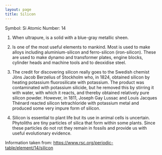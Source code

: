 ```yaml
---
layout: page
title: Silicon
---
```


Symbol: Si
Atomic Number: 14

1. When ultrapure, is a solid with a blue-gray metallic sheen. 

2. Is one of the most useful elements to mankind. Most is used to make alloys including aluminium-silicon and ferro-silicon (iron-silicon). These are used to make dynamo and transformer plates, engine blocks, cylinder heads and machine tools and to deoxidise steel.

3. The credit for discovering silicon really goes to the Swedish chemist Jöns Jacob Berzelius of Stockholm who, in 1824, obtained silicon by heating potassium fluorosilicate with potassium. The product was contaminated with potassium silicide, but he removed this by stirring it with water, with which it reacts, and thereby obtained relatively pure silicon powder. However, in 1811, Joseph Gay Lussac and Louis Jacques Thénard reacted silicon tetrachloride with potassium metal and produced some very impure form of silicon.

4. Silicon is essential to plant life but its use in animal cells is uncertain. Phytoliths are tiny particles of silica that form within some plants. Since these particles do not rot they remain in fossils and provide us with useful evolutionary evidence.


Information taken from: https://www.rsc.org/periodic-table/element/14/silicon